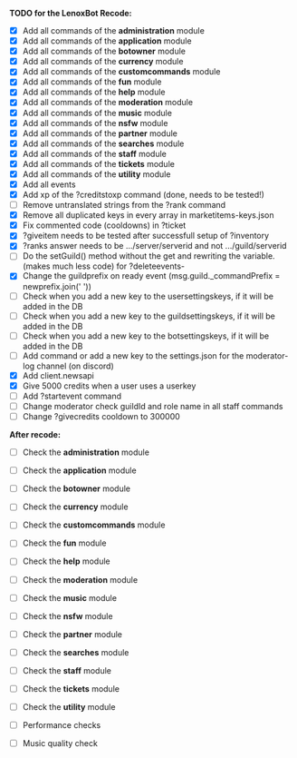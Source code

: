 **TODO for the LenoxBot Recode:**
- [X] Add all commands of the **administration** module
- [X] Add all commands of the **application** module
- [X] Add all commands of the **botowner** module
- [X] Add all commands of the **currency** module
- [X] Add all commands of the **customcommands** module
- [X] Add all commands of the **fun** module
- [X] Add all commands of the **help** module
- [X] Add all commands of the **moderation** module
- [X] Add all commands of the **music** module
- [X] Add all commands of the **nsfw** module
- [X] Add all commands of the **partner** module
- [X] Add all commands of the **searches** module
- [X] Add all commands of the **staff** module
- [X] Add all commands of the **tickets** module
- [X] Add all commands of the **utility** module
- [X] Add all events
- [X] Add xp of the ?creditstoxp command (done, needs to be tested!)
- [ ] Remove untranslated strings from the ?rank command
- [X] Remove all duplicated keys in every array in marketitems-keys.json
- [X] Fix commented code (cooldowns) in ?ticket
- [X] ?giveitem needs to be tested after successfull setup of ?inventory
- [X] ?ranks answer needs to be .../server/serverid and not .../guild/serverid
- [ ] Do the setGuild() method without the get and rewriting the variable. (makes much less code) for ?deleteevents-
- [X] Change the guildprefix on ready event (msg.guild._commandPrefix = newprefix.join(' '))
- [ ] Check when you add a new key to the usersettingskeys, if it will be added in the DB
- [ ] Check when you add a new key to the guildsettingskeys, if it will be added in the DB
- [ ] Check when you add a new key to the botsettingskeys, if it will be added in the DB
- [ ] Add command or add a new key to the settings.json for the moderator-log channel (on discord)
- [X] Add client.newsapi
- [X] Give 5000 credits when a user uses a userkey
- [ ] Add ?startevent command
- [ ] Change moderator check guildId and role name in all staff commands
- [ ] Change ?givecredits cooldown to 300000

**After recode:**
- [ ] Check the **administration** module
- [ ] Check the **application** module
- [ ] Check the **botowner** module
- [ ] Check the **currency** module
- [ ] Check the **customcommands** module
- [ ] Check the **fun** module
- [ ] Check the **help** module
- [ ] Check the **moderation** module
- [ ] Check the **music** module
- [ ] Check the **nsfw** module
- [ ] Check the **partner** module
- [ ] Check the **searches** module
- [ ] Check the **staff** module
- [ ] Check the **tickets** module
- [ ] Check the **utility** module
- [ ] Performance checks
- [ ] Music quality check

